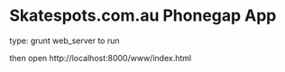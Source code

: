 Skatespots.com.au Phonegap App
=====================

type: grunt web_server to run

then open http://localhost:8000/www/index.html